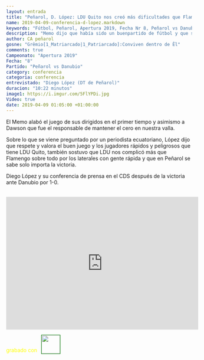 ```yaml
---
layout: entrada
title: "Peñarol, D. López: LDU Quito nos creó más dificultades que Flamengo"
name: 2019-04-09-conferencia-d-lopez.markdown
keywords: "Fútbol, Peñarol, Apertura 2019, Fecha Nr 8, Peñarol vs Danubio, Conferencia, Diego López, Video"
description: "Memo dijo que había sido un buenpartido de fútbol y que si bien en el primer tiempo tuvimos muchas chances el cero en el segundo tiempo se lo debemos a Dawson, el martes nos espera LDU Quito que según Dawson complicó más que Flamengo el primer partido"
author: CA peñarol
gosne: "Grêmio[1_Matriarcado|1_Patriarcado]:Conviven dentro de Êl"
comments: true
Campeonato: "Apertura 2019"
Fecha: "8"
Partido: "Peñarol vs Danubio"
category: conferencia
categoria: conferencia
entrevistado: "Diego López (DT de Peñarol)"
duracion: "10:22 minutos"
image1: https://i.imgur.com/5FlYPDi.jpg
Video: true
date: 2019-04-09 01:05:00 +01:00:00
---
```

<!---
Campeonato: <span>{{ page.Campeonato }}</span><br>
Fecha: <span>{{ page.Fecha }}</span><br>
Encuentro: <span>{{ page.Partido }}</span><br>-->

El Memo alabó el juego de sus dirigidos en el primer tiempo y asimismo a Dawson que fue el responsable de mantener el cero en nuestra valla.

Sobre lo que se viene preguntado por un periodista ecuatoriano, López dijo que respete y valora el buen juego y los jugadores rápidos y peligrosos que tiene LDU Quito, también sostuvo que LDU nos complicó más que Flamengo sobre todo por los laterales con gente rápida y que en Peñarol se sabe solo importa la victoria.

Diego López y su conferencia de prensa en el CDS después de la victoria ante Danubio por 1-0.

<br>

<iframe width="521" height="360" src="https://www.youtube.com/embed/murNrGRzS1U" frameborder="0" allow="accelerometer; autoplay; encrypted-media; gyroscope; picture-in-picture" allowfullscreen></iframe>

<span style="color:yellow;">grabado con</span> <a href="http://ffmpeg.org"><img src="{{ site.url }}/images/ffmpeg.png" width="50px" style="border:1px solid green;vertical-align: sub;margin-left:7px;"></a>
